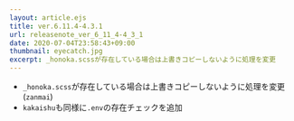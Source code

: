 ```yaml
---
layout: article.ejs
title: ver.6.11.4-4.3.1
url: releasenote_ver_6_11_4-4_3_1
date: 2020-07-04T23:58:43+09:00
thumbnail: eyecatch.jpg
excerpt: _honoka.scssが存在している場合は上書きコピーしないように処理を変更
---
```


- `_honoka.scss`が存在している場合は上書きコピーしないように処理を変更(`zanmai`)
- `kakaishu`も同様に`.env`の存在チェックを追加
